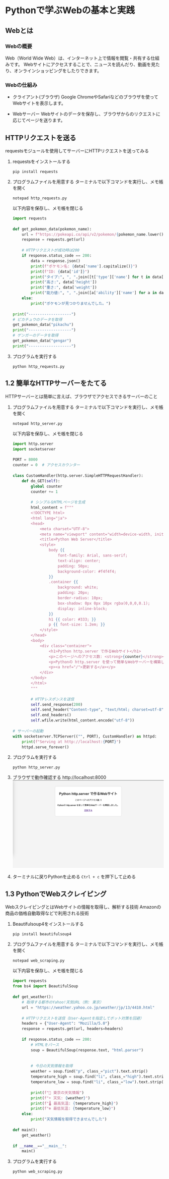 # Pythonで学ぶWebの基本と実践

## Webとは
### Webの概要
Web（World Wide Web）は、インターネット上で情報を閲覧・共有する仕組みです。
Webサイトにアクセスすることで、ニュースを読んだり、動画を見たり、オンラインショッピングをしたりできます。

### Webの仕組み
- クライアント(ブラウザ)
Google ChromeやSafariなどのブラウザを使ってWebサイトを表示します。

- Webサーバー
Webサイトのデータを保存し、ブラウザからのリクエストに応じてページを送ります。

## HTTPリクエストを送る
requestsモジュールを使用してサーバーにHTTPリクエストを送ってみる

1. requestsをインストールする
    ```
	pip install requests
	```
1. プログラムファイルを用意する
    ターミナルで以下コマンドを実行し、メモ帳を開く
	```pwsh
	notepad http_requests.py
	```
	以下内容を保存し、メモ帳を閉じる
    ```python
    import requests

    def get_pokemon_data(pokemon_name):
        url = f"https://pokeapi.co/api/v2/pokemon/{pokemon_name.lower()}"
        response = requests.get(url)

        # HTTPリクエストが成功時は200
        if response.status_code == 200:
            data = response.json()
            print(f"ポケモン名: {data['name'].capitalize()}")
            print(f"ID: {data['id']}")
            print("タイプ:", ", ".join([t['type']['name'] for t in data['types']]))
            print("高さ:", data['height'])
            print("重さ:", data['weight'])
            print("能力値:", ", ".join([a['ability']['name'] for a in data['abilities']]))
        else:
            print("ポケモンが見つかりませんでした。")

	print("-------------------")
    # ピカチュウのデータを取得
    get_pokemon_data("pikachu")
	print("-------------------")
    # ゲンガーのデータを取得
    get_pokemon_data("gengar")
	print("-------------------")
	```

1. プログラムを実行する
    ```
	python http_requests.py
    ```



## 1.2 簡単なHTTPサーバーをたてる
HTTPサーバーとは簡単に言えば、ブラウザでアクセスできるサーバーのこと

1. プログラムファイルを用意する
    ターミナルで以下コマンドを実行し、メモ帳を開く
	```pwsh
	notepad http_server.py
	```
	以下内容を保存し、メモ帳を閉じる
    ```python
    import http.server
    import socketserver

    PORT = 8000
    counter = 0  # アクセスカウンター

    class CustomHandler(http.server.SimpleHTTPRequestHandler):
        def do_GET(self):
            global counter
            counter += 1

            # シンプルなHTMLページを生成
            html_content = f"""
            <!DOCTYPE html>
            <html lang="ja">
            <head>
                <meta charset="UTF-8">
                <meta name="viewport" content="width=device-width, initial-scale=1.0">
                <title>Python Web Server</title>
                <style>
                    body {{
                        font-family: Arial, sans-serif;
                        text-align: center;
                        padding: 50px;
                        background-color: #f4f4f4;
                    }}
                    .container {{
                        background: white;
                        padding: 20px;
                        border-radius: 10px;
                        box-shadow: 0px 0px 10px rgba(0,0,0,0.1);
                        display: inline-block;
                    }}
                    h1 {{ color: #333; }}
                    p {{ font-size: 1.2em; }}
                </style>
            </head>
            <body>
                <div class="container">
                    <h1>Python http.server で作るWebサイト</h1>
                    <p>このページへのアクセス数: <strong>{counter}</strong></p>
                    <p>Pythonの http.server を使って簡単なWebサーバーを構築しました。</p>
                    <p><a href="/">更新する</a></p>
                </div>
            </body>
            </html>
            """

            # HTTPレスポンスを送信
            self.send_response(200)
            self.send_header("Content-type", "text/html; charset=utf-8")
            self.end_headers()
            self.wfile.write(html_content.encode("utf-8"))

    # サーバーの起動
    with socketserver.TCPServer(("", PORT), CustomHandler) as httpd:
        print(f"Serving at http://localhost:{PORT}")
        httpd.serve_forever()

    ```
1. プログラムを実行する
    ```
	python http_server.py
    ```

1. ブラウザで動作確認する
    http://localhost:8000
	![](./image/http_server.png)

1. ターミナルに戻りPythonを止める
    `Ctrl + c` を押下して止める

## 1.3 PythonでWebスクレイピング
WebスクレイピングとはWebサイトの情報を取得し、解析する技術
Amazonの商品の価格自動取得などで利用される技術

1. Beautifulsoup4をインストールする
    ```
    pip install beautifulsoup4
	```

1. プログラムファイルを用意する
    ターミナルで以下コマンドを実行し、メモ帳を開く
	```pwsh
	notepad web_scraping.py
	```
	以下内容を保存し、メモ帳を閉じる

    ```python
    import requests
    from bs4 import BeautifulSoup

    def get_weather():
        # 取得する都市のYahoo!天気URL（例: 東京）
        url = "https://weather.yahoo.co.jp/weather/jp/13/4410.html"

        # HTTPリクエストを送信（User-Agentを指定してボット対策を回避）
        headers = {"User-Agent": "Mozilla/5.0"}
        response = requests.get(url, headers=headers)

        if response.status_code == 200:
            # HTMLをパース
            soup = BeautifulSoup(response.text, "html.parser")


            # 今日の天気情報を取得
            weather = soup.find("p", class_="pict").text.strip()
            temperature_high = soup.find("li", class_="high").text.strip()
            temperature_low = soup.find("li", class_="low").text.strip()

            print(f"📍 東京の天気情報")
            print(f"☀️ 天気: {weather}")
            print(f"🌡 最高気温: {temperature_high}")
            print(f"❄️ 最低気温: {temperature_low}")
        else:
            print("天気情報を取得できませんでした")

    def main():
        get_weather()

    if __name__=="__main__":
        main()

    ```
1. プログラムを実行する
    ```
	python web_scraping.py
    ```
